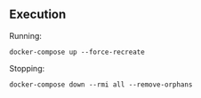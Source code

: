 
## Execution

Running:
```
docker-compose up --force-recreate
```

Stopping:

```
docker-compose down --rmi all --remove-orphans
```
